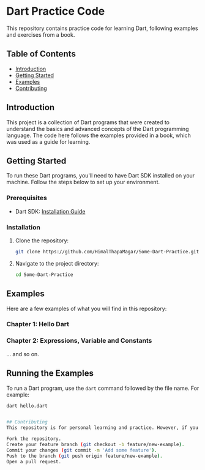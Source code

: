 # Dart Practice Code

This repository contains practice code for learning Dart, following examples and exercises from a book.

## Table of Contents

- [Introduction](#introduction)
- [Getting Started](#getting-started)
- [Examples](#examples)
- [Contributing](#contributing)

## Introduction

This project is a collection of Dart programs that were created to understand the basics and advanced concepts of the Dart programming language. The code here follows the examples provided in a book, which was used as a guide for learning.

## Getting Started

To run these Dart programs, you'll need to have Dart SDK installed on your machine. Follow the steps below to set up your environment.

### Prerequisites

- Dart SDK: [Installation Guide](https://dart.dev/get-dart)

### Installation

1. Clone the repository:
    ```bash
    git clone https://github.com/HimalThapaMagar/Some-Dart-Practice.git
    ```
2. Navigate to the project directory:
    ```bash
    cd Some-Dart-Practice
    ```


## Examples

Here are a few examples of what you will find in this repository:

### Chapter 1: Hello Dart


### Chapter 2: Expressions, Variable and Constants

... and so on.

## Running the Examples

To run a Dart program, use the `dart` command followed by the file name. For example:

```bash
dart hello.dart


## Contributing
This repository is for personal learning and practice. However, if you have suggestions or improvements, feel free to fork the repository and submit a pull request.

Fork the repository.
Create your feature branch (git checkout -b feature/new-example).
Commit your changes (git commit -m 'Add some feature').
Push to the branch (git push origin feature/new-example).
Open a pull request.